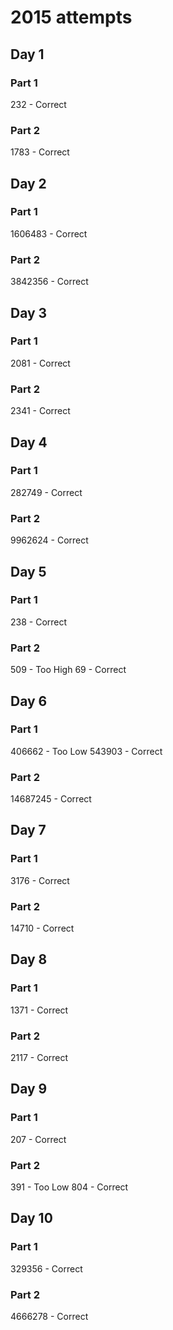 # 2015 attempts

## Day 1
### Part 1
232 - Correct

### Part 2
1783 - Correct

## Day 2
### Part 1
1606483 - Correct

### Part 2
3842356 - Correct

## Day 3
### Part 1
2081 - Correct

### Part 2
2341 - Correct

## Day 4
### Part 1
282749 - Correct

### Part 2
9962624 - Correct

## Day 5
### Part 1
238 - Correct

### Part 2
509 - Too High
69 - Correct

## Day 6
### Part 1
406662 - Too Low
543903 - Correct

### Part 2
14687245 - Correct

## Day 7
### Part 1
3176 - Correct

### Part 2
14710 - Correct

## Day 8
### Part 1
1371 - Correct

### Part 2
2117 - Correct

## Day 9
### Part 1
207 - Correct

### Part 2
391 - Too Low
804 - Correct

## Day 10
### Part 1
329356 - Correct

### Part 2
4666278 - Correct
